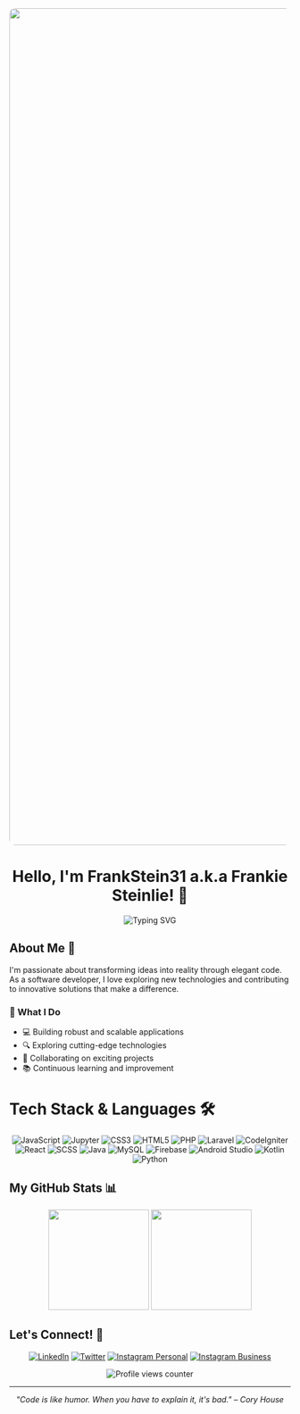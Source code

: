 <div align="center">
  <img 
    src="https://github.com/user-attachments/assets/6b9df9aa-323b-4cf6-b527-9987887efaa1" 
    alt="header banner"
    width="1500"
    style="border-radius: 10px; max-width: 100%;"
  />
</div>

<h1 align="center">Hello, I'm FrankStein31 a.k.a Frankie Steinlie! 👋</h1>

<div align="center">
  <img src="https://readme-typing-svg.herokuapp.com?font=Fira+Code&pause=1000&color=39FF14&center=true&vCenter=true&width=435&lines=Software+Developer;Problem+Solver;Continuous+Learner;Open+Source+Enthusiast" alt="Typing SVG" />
</div>

## About Me 🚀

I'm passionate about transforming ideas into reality through elegant code. As a software developer, I love exploring new technologies and contributing to innovative solutions that make a difference.

### 🌟 What I Do

- 💻 Building robust and scalable applications
- 🔍 Exploring cutting-edge technologies
- 🤝 Collaborating on exciting projects
- 📚 Continuous learning and improvement

# Tech Stack & Languages 🛠️

<div align="center">

![JavaScript](https://img.shields.io/badge/-JavaScript-F7DF1E?style=for-the-badge&logo=javascript&logoColor=black)
![Jupyter](https://img.shields.io/badge/-Jupyter-F37626?style=for-the-badge&logo=jupyter&logoColor=white)
![CSS3](https://img.shields.io/badge/-CSS3-1572B6?style=for-the-badge&logo=css3&logoColor=white)
![HTML5](https://img.shields.io/badge/-HTML5-E34F26?style=for-the-badge&logo=html5&logoColor=white)
![PHP](https://img.shields.io/badge/-PHP-777BB4?style=for-the-badge&logo=php&logoColor=white)
![Laravel](https://img.shields.io/badge/-Laravel-FF2D20?style=for-the-badge&logo=laravel&logoColor=white)
![CodeIgniter](https://img.shields.io/badge/-CodeIgniter-EF4223?style=for-the-badge&logo=codeigniter&logoColor=white)
![React](https://img.shields.io/badge/-React-61DAFB?style=for-the-badge&logo=react&logoColor=black)
![SCSS](https://img.shields.io/badge/-SCSS-CC6699?style=for-the-badge&logo=sass&logoColor=white)
![Java](https://img.shields.io/badge/-Java-007396?style=for-the-badge&logo=java&logoColor=white)
![MySQL](https://img.shields.io/badge/-MySQL-4479A1?style=for-the-badge&logo=mysql&logoColor=white)
![Firebase](https://img.shields.io/badge/-Firebase-FFCA28?style=for-the-badge&logo=firebase&logoColor=black)
![Android Studio](https://img.shields.io/badge/-Android%20Studio-3DDC84?style=for-the-badge&logo=android-studio&logoColor=white)
![Kotlin](https://img.shields.io/badge/-Kotlin-7F52FF?style=for-the-badge&logo=kotlin&logoColor=white)
![Python](https://img.shields.io/badge/-Python-3776AB?style=for-the-badge&logo=python&logoColor=white)


</div>

## My GitHub Stats 📊

<div align="center">
  <img height="180em" src="https://github-readme-stats.vercel.app/api?username=FrankStein31&show_icons=true&theme=tokyonight&include_all_commits=true&count_private=true"/>
  <img height="180em" src="https://github-readme-stats.vercel.app/api/top-langs/?username=FrankStein31&layout=compact&langs_count=7&theme=tokyonight"/>
</div>

<!-- ## Streak Stats 📈
<div align="center">
  
  [![GitHub Streak](https://github-readme-streak-stats.herokuapp.com/?user=FrankStein31&theme=radical)](https://git.io/streak-stats)
</div> -->

## Let's Connect! 🤝

<div align="center">
  
[![LinkedIn](https://img.shields.io/badge/LinkedIn-0077B5?style=for-the-badge&logo=linkedin&logoColor=white)](https://www.linkedin.com/in/frankie-steinlie/)
[![Twitter](https://img.shields.io/badge/Twitter-1DA1F2?style=for-the-badge&logo=twitter&logoColor=white)](https://x.com/FrSteinlie)
[![Instagram Personal](https://img.shields.io/badge/Instagram_Personal-E4405F?style=for-the-badge&logo=instagram&logoColor=white)](https://www.instagram.com/frankstein31__/)
[![Instagram Business](https://img.shields.io/badge/Instagram_Business-E4405F?style=for-the-badge&logo=instagram&logoColor=white)](https://www.instagram.com/steinliejoki)
<!-- [![Portfolio](https://img.shields.io/badge/Portfolio-000000?style=for-the-badge&logo=About.me&logoColor=white)](your-portfolio-url) -->
</div>

<div align="center">
  <img src="https://komarev.com/ghpvc/?username=FrankStein31&color=blue&style=flat-square" alt="Profile views counter"/>
</div>

---

<div align="center">
  <em>"Code is like humor. When you have to explain it, it's bad." – Cory House</em>
</div>
